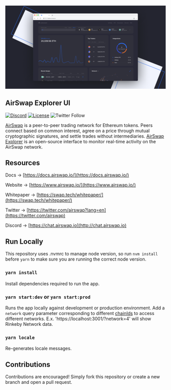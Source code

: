 

![explorer UI](./src/static/explorer-UI.png)

## AirSwap Explorer UI

[![Discord](https://img.shields.io/discord/590643190281928738.svg)](https://chat.airswap.io)
[![License](https://img.shields.io/badge/License-Apache%202.0-blue.svg)](https://opensource.org/licenses/Apache-2.0)
![Twitter Follow](https://img.shields.io/twitter/follow/airswap?style=social)


[AirSwap](https://www.airswap.io/) is a peer-to-peer trading network for Ethereum tokens. Peers connect based on common interest, agree on a price through mutual cryptographic signatures, and settle trades without intermediaries. [AirSwap Explorer](https://explorer.airswap.io/) is an open-source interface to monitor real-time activity on the AirSwap network.



## Resources
Docs → [https://docs.airswap.io/](https://docs.airswap.io/)

Website → [https://www.airswap.io/](https://www.airswap.io/)

Whitepaper → [https://swap.tech/whitepaper/](https://swap.tech/whitepaper/)

Twitter → [https://twitter.com/airswap?lang=en](https://twitter.com/airswap)

Discord →  [https://chat.airswap.io](http://chat.airswap.io)


## Run Locally
This repository uses .nvmrc to manage node version, so run `nvm install` before `yarn` to make sure you are running the correct node version.

### `yarn install`
Install dependencies required to run the app.

### `yarn start:dev` or `yarn start:prod`
Runs the app locally against development or production environment. Add a `network` query parameter corresponding to different [chainIds](https://github.com/airswap/airswap-protocols/blob/559f70277ba1c8c87a95a74089aa110b43bcd49c/tools/constants/index.ts#L30-L35) to access different networks.
E.x. 'https://localhost:3001/?network=4' will show Rinkeby Network data.

### `yarn locale`
Re-generates locale messages.

## Contributions
Contributions are encouraged! Simply fork this repository or create a new branch and open a pull request.
